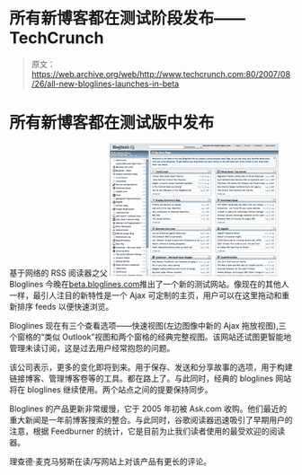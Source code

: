 # 所有新博客都在测试阶段发布——TechCrunch

> 原文：<https://web.archive.org/web/http://www.techcrunch.com:80/2007/08/26/all-new-bloglines-launches-in-beta>

# 所有新博客都在测试版中发布

基于网络的 RSS 阅读器之父 [![](img/33078d7e7a2de832a7d9c207d8575a72.png)](https://web.archive.org/web/20211026192704/https://beta.techcrunch.com/wp-content/uploads/2007/08/bloglinesnb.png) Bloglines 今晚在[beta.bloglines.com](https://web.archive.org/web/20211026192704/https://beta.bloglines.com/)推出了一个新的测试网站。像现在的其他人一样，最引人注目的新特性是一个 Ajax 可定制的主页，用户可以在这里拖动和重新排序 feeds 以便快速浏览。

Bloglines 现在有三个查看选项——快速视图(左边图像中新的 Ajax 拖放视图),三个窗格的“类似 Outlook”视图和两个窗格的经典完整视图。该网站还试图更智能地管理未读订阅，这是过去用户经常抱怨的问题。

该公司表示，更多的变化即将到来。用于保存、发送和分享故事的选项，用于构建链接博客、管理博客卷等的工具。都在路上了。与此同时，经典的 bloglines 网站将在 bloglines 继续使用。两个站点之间的提要保持同步。

Bloglines 的产品更新非常缓慢，它于 2005 年初被 Ask.com 收购。他们最近的重大新闻是一年前博客搜索的整合。与此同时，谷歌阅读器迅速吸引了早期用户的注意，根据 Feedburner 的统计，它是目前为止我们读者使用的最受欢迎的阅读器。

理查德·麦克马努斯在读/写网站上对该产品有更长的评论。